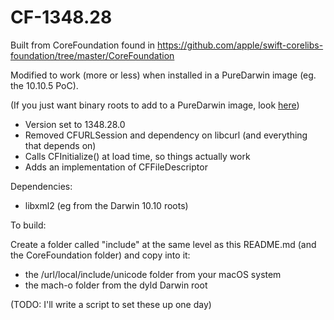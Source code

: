 # CF-1348.28
Built from CoreFoundation found in https://github.com/apple/swift-corelibs-foundation/tree/master/CoreFoundation

Modified to work (more or less) when installed in a PureDarwin image (eg. the 10.10.5 PoC).

(If you just want binary roots to add to a PureDarwin image, look [here](https://github.com/sjc/roots-for-puredarwin))

* Version set to 1348.28.0
* Removed CFURLSession and dependency on libcurl (and everything that depends on)
* Calls CFInitialize() at load time, so things actually work
* Adds an implementation of CFFileDescriptor

Dependencies:

* libxml2 (eg from the Darwin 10.10 roots)

To build:

Create a folder called "include" at the same level as this README.md (and the CoreFoundation folder) and copy into it:

* the /url/local/include/unicode folder from your macOS system
* the mach-o folder from the dyld Darwin root

(TODO: I'll write a script to set these up one day)
